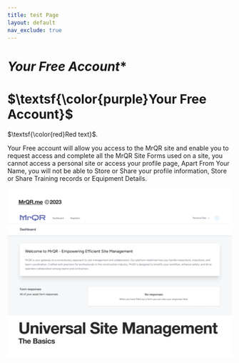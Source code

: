 ```yaml
---
title: test Page
layout: default
nav_exclude: true
---
```


# *Your Free Account**

# **$\textsf{\color{purple}Your Free Account}$**

$\textsf{\color{red}Red text}$. 


Your Free account will allow you access to the MrQR site and enable you to request access and complete all the MrQR Site Forms used on a site, you cannot access a personal site or access  your profile page, Apart From Your Name, you will not be able to Store or Share your profile information, Store or Share Training records or Equipment Details.

![The Basics](/assets/images/MrQR%20-%20The%20Basics_Page_01.png "the basics")

